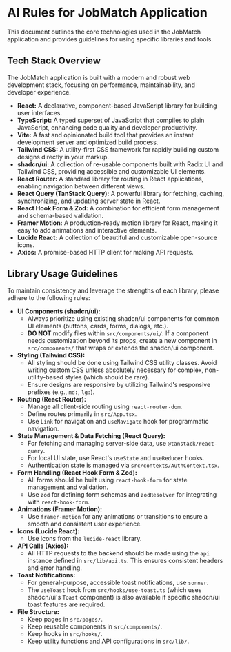 # AI Rules for JobMatch Application

This document outlines the core technologies used in the JobMatch application and provides guidelines for using specific libraries and tools.

## Tech Stack Overview

The JobMatch application is built with a modern and robust web development stack, focusing on performance, maintainability, and developer experience.

*   **React:** A declarative, component-based JavaScript library for building user interfaces.
*   **TypeScript:** A typed superset of JavaScript that compiles to plain JavaScript, enhancing code quality and developer productivity.
*   **Vite:** A fast and opinionated build tool that provides an instant development server and optimized build process.
*   **Tailwind CSS:** A utility-first CSS framework for rapidly building custom designs directly in your markup.
*   **shadcn/ui:** A collection of re-usable components built with Radix UI and Tailwind CSS, providing accessible and customizable UI elements.
*   **React Router:** A standard library for routing in React applications, enabling navigation between different views.
*   **React Query (TanStack Query):** A powerful library for fetching, caching, synchronizing, and updating server state in React.
*   **React Hook Form & Zod:** A combination for efficient form management and schema-based validation.
*   **Framer Motion:** A production-ready motion library for React, making it easy to add animations and interactive elements.
*   **Lucide React:** A collection of beautiful and customizable open-source icons.
*   **Axios:** A promise-based HTTP client for making API requests.

## Library Usage Guidelines

To maintain consistency and leverage the strengths of each library, please adhere to the following rules:

*   **UI Components (shadcn/ui):**
    *   Always prioritize using existing shadcn/ui components for common UI elements (buttons, cards, forms, dialogs, etc.).
    *   **DO NOT** modify files within `src/components/ui/`. If a component needs customization beyond its props, create a new component in `src/components/` that wraps or extends the shadcn/ui component.
*   **Styling (Tailwind CSS):**
    *   All styling should be done using Tailwind CSS utility classes. Avoid writing custom CSS unless absolutely necessary for complex, non-utility-based styles (which should be rare).
    *   Ensure designs are responsive by utilizing Tailwind's responsive prefixes (e.g., `md:`, `lg:`).
*   **Routing (React Router):**
    *   Manage all client-side routing using `react-router-dom`.
    *   Define routes primarily in `src/App.tsx`.
    *   Use `Link` for navigation and `useNavigate` hook for programmatic navigation.
*   **State Management & Data Fetching (React Query):**
    *   For fetching and managing server-side data, use `@tanstack/react-query`.
    *   For local UI state, use React's `useState` and `useReducer` hooks.
    *   Authentication state is managed via `src/contexts/AuthContext.tsx`.
*   **Form Handling (React Hook Form & Zod):**
    *   All forms should be built using `react-hook-form` for state management and validation.
    *   Use `zod` for defining form schemas and `zodResolver` for integrating with `react-hook-form`.
*   **Animations (Framer Motion):**
    *   Use `framer-motion` for any animations or transitions to ensure a smooth and consistent user experience.
*   **Icons (Lucide React):**
    *   Use icons from the `lucide-react` library.
*   **API Calls (Axios):**
    *   All HTTP requests to the backend should be made using the `api` instance defined in `src/lib/api.ts`. This ensures consistent headers and error handling.
*   **Toast Notifications:**
    *   For general-purpose, accessible toast notifications, use `sonner`.
    *   The `useToast` hook from `src/hooks/use-toast.ts` (which uses shadcn/ui's `Toast` component) is also available if specific shadcn/ui toast features are required.
*   **File Structure:**
    *   Keep pages in `src/pages/`.
    *   Keep reusable components in `src/components/`.
    *   Keep hooks in `src/hooks/`.
    *   Keep utility functions and API configurations in `src/lib/`.